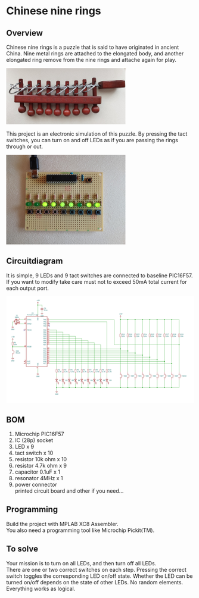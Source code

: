 # Chinese nine rings
## Overview
Chinese nine rings is a puzzle that is said to have originated in ancient China.
Nine metal rings are attached to the elongated body, and another elongated ring remove from the nine rings and attache again for play.  
  
![Chinese nine rings](images/IMG001.png "Chinese nine rings")  
  
This project is an electronic simulation of this puzzle. By pressing the tact switches, you can turn on and off LEDs as if you are passing the rings through or out.  
  
![Chinese nine rings](images/IMG002.png "Chinese nine rings")  
  

## Circuitdiagram
It is simple, 9 LEDs and 9 tact switches are connected to baseline PIC16F57.  
If you want to modify take care must not to exceed 50mA total current for each output port.
  
![Circuitdiagram](images/IMG003.png "Circuitdiagram")  
  

## BOM
1. Microchip PIC16F57  
2. IC (28p) socket  
3. LED x 9  
4. tact switch x 10  
5. resistor 10k ohm x 10  
5. resistor 4.7k ohm x 9  
6. capacitor 0.1uF x 1  
7. resonator 4MHz x 1  
8. power connector  
printed circuit board and other if you need...  

## Programming
Build the project with MPLAB XC8 Assembler.  
You also need a programming tool like Microchip Pickit(TM).

## To solve
Your mission is to turn on all LEDs, and then turn off all LEDs.  
There are one or two correct switches on each step. Pressing the correct switch toggles the corresponding LED on/off state. Whether the LED can be turned on/off depends on the state of other LEDs. No random elements. Everything works as logical.
